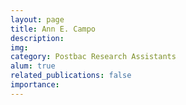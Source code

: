 ```yaml
---
layout: page
title: Ann E. Campo
description:
img:
category: Postbac Research Assistants
alum: true
related_publications: false
importance:
---
```

